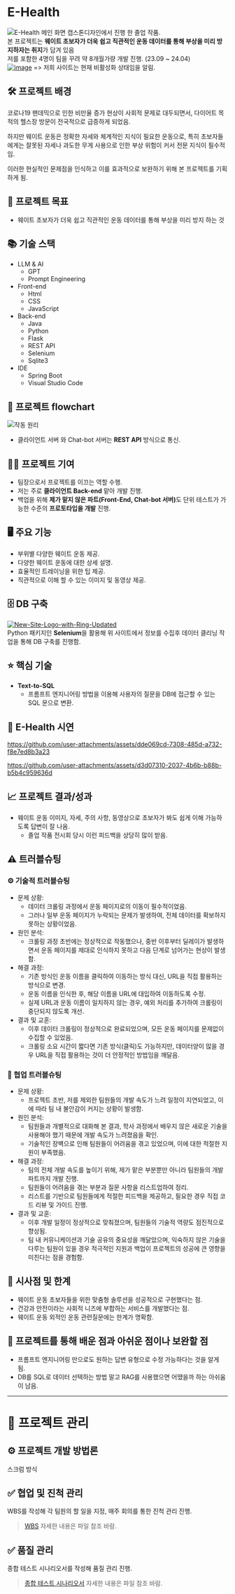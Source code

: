 # E-Health
![E-Health 메인 화면](https://github.com/vieisi8/E-Health/assets/146730344/b1ded5be-779d-4205-a93c-d979e492b6a9)
캡스톤디자인에서 진행 한 졸업 작품.<br>
본 프로젝트는 <strong>웨이트 초보자가 더욱 쉽고 직관적인 운동 데이터를 통해 부상을 미리 방지하자는 취지</strong>가 담겨 있음<br>
저를 포함한 4명이 팀을 꾸려 약 8개월가량 개발 진행. (23.09 ~ 24.04)<br>
[![image](https://github.com/vieisi8/E-Health/assets/146730344/f5ad5be3-1c4e-4231-aac6-429d8d91e0c3)](http://54.180.219.227:8080/) => 저희 사이트는 현재 비활성화 상태임을 알림.

## 🛠 프로젝트 배경
코로나19 팬데믹으로 인한 비만율 증가 현상이 사회적 문제로 대두되면서, 다이어트 목적의 헬스장 방문이 전국적으로 급증하게 되었음. 

하지만 웨이트 운동은 정확한 자세와 체계적인 지식이 필요한 운동으로, 특히 초보자들에게는 잘못된 자세나 과도한 무게 사용으로 인한 부상 위험이 커서 전문 지식이 필수적임. 

이러한 현실적인 문제점을 인식하고 이를 효과적으로 보완하기 위해 본 프로젝트를 기획하게 됨.

## 🎯 프로젝트 목표
- 웨이트 초보자가 더욱 쉽고 직관적인 운동 데이터를 통해 부상을 미리 방지 하는 것

## 📚 기술 스택
- LLM & AI
  - GPT
  - Prompt Engineering
- Front-end
  - Html
  - CSS
  - JavaScript
- Back-end
  - Java
  - Python
  - Flask
  - REST API
  - Selenium
  - Sqlite3
- IDE
  - Spring Boot
  - Visual Studio Code

## 🔄 프로젝트 flowchart
![작동 원리](https://github.com/vieisi8/E-Health/assets/146730344/3e5d4e22-a2fa-4f52-87a1-5702cf45b595)

- 클라이언트 서버 와 Chat-bot 서버는 <strong>REST API</strong> 방식으로 통신.

## 🧑‍💻 프로젝트 기여
  - 팀장으로서 프로젝트를 이끄는 역할 수행.
  - 저는 주로 <strong>클라이언트 Back-end</strong> 맡아 개발 진행.
  - 백업을 위해 <strong> 제가 맡지 않은 파트(Front-End, Chat-bot 서버)</strong>도 단위 테스트가 가능한 수준의 <strong>프로토타입을 개발</strong> 진행.


## 🖥️ 주요 기능
- 부위별 다양한 웨이트 운동 제공.
- 다양한 웨이트 운동에 대한 상세 설명.
- 효율적인 트레이닝을 위한 팁 제공.
- 직관적으로 이해 할 수 있는 이미지 및 동영상 제공.

## 🗄️ DB 구축
[![New-Site-Logo-with-Ring-Updated](https://github.com/vieisi8/E-Health/assets/146730344/d22ecfda-cc87-47f1-a1f1-2390d049ecad)](https://weighttraining.guide/)
<br>
Python 패키지인 <strong>Selenium</strong>을 활용해 위 사이트에서 정보를 수집후 데이터 클리닝 작업을 통해 DB 구축를 진행함.

## ⭐ 핵심 기술
  - **Text-to-SQL**
    - 프롬프트 엔지니어링 방법을 이용해 사용자의 질문을 DB에 접근할 수 있는 SQL 문으로 변환.

## 🎥 E-Health 시연

https://github.com/user-attachments/assets/dde069cd-7308-485d-a732-f8e7ed8b3a23

https://github.com/user-attachments/assets/d3d07310-2037-4b6b-b88b-b5b4c959636d

## 📈 프로젝트 결과/성과
  - 웨이트 운동 이미지, 자세, 주의 사항, 동영상으로 초보자가 봐도 쉽게 이해 가능하도록 답변이 잘 나옴.
    - 졸업 작품 전시회 당시 이런 피드백을 상당히 많이 받음.

## ⚠️ 트러블슈팅

### ⚙️ 기술적 트러블슈팅
  - 문제 상황:
    - 데이터 크롤링 과정에서 운동 페이지로의 이동이 필수적이었음.
    - 그러나 일부 운동 페이지가 누락되는 문제가 발생하여, 전체 데이터를 확보하지 못하는 상황이었음.
  - 원인 분석:
    - 크롤링 과정 초반에는 정상적으로 작동했으나, 중반 이후부터 딜레이가 발생하면서 운동 페이지를 제대로 인식하지 못하고 다음 단계로 넘어가는 현상이 발생함.
  - 해결 과정:
    - 기존 방식인 운동 이름을 클릭하여 이동하는 방식 대신, URL을 직접 활용하는 방식으로 변경.
    - 운동 이름을 인식한 후, 해당 이름을 URL에 대입하여 이동하도록 수정.
    - 실제 URL과 운동 이름이 일치하지 않는 경우, 예외 처리를 추가하여 크롤링이 중단되지 않도록 개선.
  - 결과 및 교훈:
    - 이후 데이터 크롤링이 정상적으로 완료되었으며, 모든 운동 페이지를 문제없이 수집할 수 있었음.
    - 크롤링 소요 시간이 짧다면 기존 방식(클릭)도 가능하지만, 데이터양이 많을 경우 URL을 직접 활용하는 것이 더 안정적인 방법임을 깨달음.

### 🤝 협업 트러블슈팅 
  - 문제 상황:
    - 프로젝트 초반, 저를 제외한 팀원들의 개발 속도가 느려 일정이 지연되었고, 이에 따라 팀 내 불안감이 커지는 상황이 발생함.
  - 원인 분석:
    - 팀원들과 개별적으로 대화해 본 결과, 학사 과정에서 배우지 않은 새로운 기술을 사용해야 했기 때문에 개발 속도가 느려졌음을 확인.
    - 기술적인 장벽으로 인해 팀원들이 어려움을 겪고 있었으며, 이에 대한 적절한 지원이 부족했음.
  - 해결 과정:
    - 팀의 전체 개발 속도를 높이기 위해, 제가 맡은 부분뿐만 아니라 팀원들의 개발 파트까지 개발 진행.
    - 팀원들이 어려움을 겪는 부분과 질문 사항을 리스트업하여 정리.
    - 리스트를 기반으로 팀원들에게 적절한 피드백을 제공하고, 필요한 경우 직접 코드 리뷰 및 가이드 진행.
  - 결과 및 교훈:
    - 이후 개발 일정이 정상적으로 맞춰졌으며, 팀원들의 기술적 역량도 점진적으로 향상됨.
    - 팀 내 커뮤니케이션과 기술 공유의 중요성을 깨달았으며, 익숙하지 않은 기술을 다루는 팀원이 있을 경우 적극적인 지원과 백업이 프로젝트의 성공에 큰 영향을 미친다는 점을 경험함.

## 🔬 시사점 및 한계
  - 웨이트 운동 초보자들을 위한 맞춤형 솔루션을 성공적으로 구현했다는 점⁠.
  - 건강과 안전이라는 사회적 니즈에 부합하는 서비스를 개발했다는 점⁠.
  - 웨이트 운동 외적인 운동 관련질문에는 한계가 명확함.

## 🤔 프로젝트를 통해 배운 점과 아쉬운 점이나 보완할 점
  - 프롬프트 엔지니어링 만으로도 원하는 답변 유형으로 수정 가능하다는 것을 알게 됨.
  - DB를 SQL로 데이터 선택하는 방법 말고 RAG를 사용했으면 어땠을까 하는 아쉬움이 남음.

---

# 📅 프로젝트 관리

## ⚙️ 프로젝트 개발 방법론
스크럼 방식

## ✅ 협업 및 진척 관리
WBS를 작성해 각 팀원의 할 일을 지정, 매주 회의를 통한 진척 관리 진행.

> [WBS](https://github.com/vieisi8/E-Health/blob/main/%ED%94%84%EB%A1%9C%EC%A0%9D%ED%8A%B8%20%EA%B4%80%EB%A6%AC/WBS.xlsx) 자세한 내용은 파일 참조 바람.

## ✅ 품질 관리
종합 테스트 시나리오서를 작성해 품질 관리 진행.

> [종합 테스트 시나리오서](https://github.com/vieisi8/E-Health/blob/main/%ED%94%84%EB%A1%9C%EC%A0%9D%ED%8A%B8%20%EA%B4%80%EB%A6%AC/%EC%A2%85%ED%95%A9%ED%85%8C%EC%8A%A4%ED%8A%B8%20%EC%8B%9C%EB%82%98%EB%A6%AC%EC%98%A4.xlsx) 자세한 내용은 파일 참조 바람.

